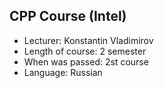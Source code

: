 ## CPP Course (Intel)

* Lecturer: Konstantin Vladimirov
* Length of course: 2 semester
* When was passed: 2st course
* Language: Russian
